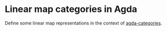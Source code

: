 # Linear map categories in Agda

Define some linear map representations in the context of [agda-categories](https://github.com/agda/agda-categories).
